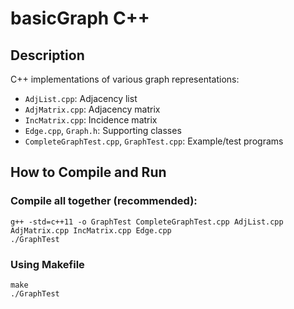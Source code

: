 # basicGraph C++

## Description
C++ implementations of various graph representations:
- `AdjList.cpp`: Adjacency list
- `AdjMatrix.cpp`: Adjacency matrix
- `IncMatrix.cpp`: Incidence matrix
- `Edge.cpp`, `Graph.h`: Supporting classes
- `CompleteGraphTest.cpp`, `GraphTest.cpp`: Example/test programs

## How to Compile and Run

### Compile all together (recommended):
```
g++ -std=c++11 -o GraphTest CompleteGraphTest.cpp AdjList.cpp AdjMatrix.cpp IncMatrix.cpp Edge.cpp
./GraphTest
```

### Using Makefile
```
make
./GraphTest
```
